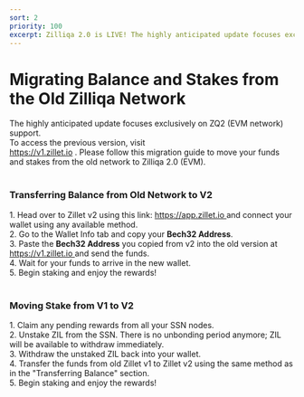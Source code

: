 ```yaml
---
sort: 2
priority: 100
excerpt: Zilliqa 2.0 is LIVE! The highly anticipated update focuses exclusively on ZQ2 (EVM network) support.
---
```


# Migrating Balance and Stakes from the Old Zilliqa Network

The highly anticipated update focuses exclusively on ZQ2 (EVM network) support.  
To access the previous version, visit  
<a href="https://v1.zillet.io" class="text-primary" target="_blank">
https://v1.zillet.io
</a>. Please follow this migration guide to move your funds and stakes from the old network to Zilliqa 2.0 (EVM).
<br /><br />

<h3 class="font-bold text-primary">Transferring Balance from Old Network to V2</h3> 
1. Head over to Zillet v2 using this link: <a href="https://app.zillet.io" class="text-primary" target="_blank">
https://app.zillet.io
</a> and connect your wallet using any available method.
<br /> <div class="mt-2" /> 
2. Go to the Wallet Info tab and copy your <b>Bech32 Address</b>.
<br /> <div class="mt-2" /> 
3. Paste the <b>Bech32 Address</b> you copied from v2 into the old version at <a href="https://v1.zillet.io" class="text-primary" target="_blank">
https://v1.zillet.io
</a> and send the funds.
<br /> <div class="mt-2" /> 
4. Wait for your funds to arrive in the new wallet.
<br /> <div class="mt-2" /> 
5. Begin staking and enjoy the rewards!
<br /><br />

<h3 class="font-bold text-primary">Moving Stake from V1 to V2</h3> 
1. Claim any pending rewards from all your SSN nodes.
<br /> <div class="mt-2" /> 
2. Unstake ZIL from the SSN. There is no unbonding period anymore; ZIL will be available to withdraw immediately.
<br /> <div class="mt-2" /> 
3. Withdraw the unstaked ZIL back into your wallet.
<br /> <div class="mt-2" /> 
4. Transfer the funds from old Zillet v1 to Zillet v2 using the same method as in the "Transferring Balance" section.
<br /> <div class="mt-2" /> 
5. Begin staking and enjoy the rewards!
